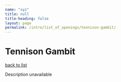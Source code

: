 ```yaml
---
name: "xyz"
title: null
title-heading: false
layout: page
permalink: /intro/list_of_openings/tennison-gambit/
---
```


# Tennison Gambit

[back to list](../../list_of_openings)

Description unavailable